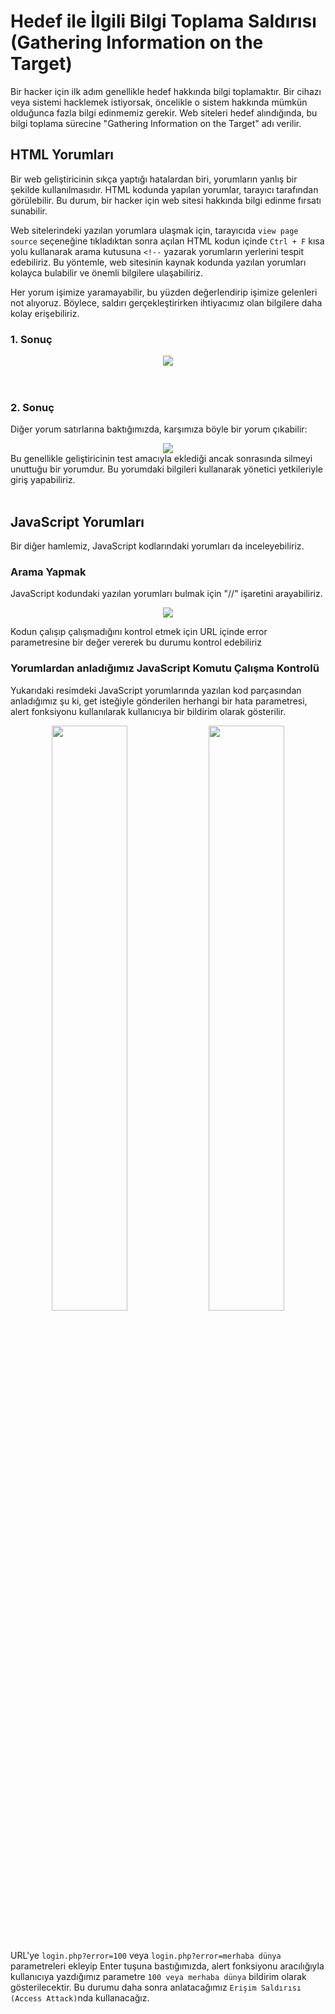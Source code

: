 # Hedef ile İlgili Bilgi Toplama Saldırısı (Gathering Information on the Target)

Bir hacker için ilk adım genellikle hedef hakkında bilgi toplamaktır. Bir cihazı veya sistemi hacklemek istiyorsak, öncelikle o sistem hakkında mümkün olduğunca fazla bilgi edinmemiz gerekir. Web siteleri hedef alındığında, bu bilgi toplama sürecine "Gathering Information on the Target" adı verilir.


## HTML Yorumları
Bir web geliştiricinin sıkça yaptığı hatalardan biri, yorumların yanlış bir şekilde kullanılmasıdır. HTML kodunda yapılan yorumlar, tarayıcı tarafından görülebilir. Bu durum, bir hacker için web sitesi hakkında bilgi edinme fırsatı sunabilir.

Web sitelerindeki yazılan yorumlara ulaşmak için, tarayıcıda `view page source` seçeneğine tıkladıktan sonra açılan HTML kodun içinde `Ctrl + F` kısa yolu kullanarak arama kutusuna `<!--` yazarak yorumların yerlerini tespit edebiliriz. Bu yöntemle, web sitesinin kaynak kodunda yazılan yorumları kolayca bulabilir ve önemli bilgilere ulaşabiliriz.

Her yorum işimize yaramayabilir, bu yüzden değerlendirip işimize gelenleri not alıyoruz. Böylece, saldırı gerçekleştirirken ihtiyacımız olan bilgilere daha kolay erişebiliriz.

### 1. Sonuç
<div align="center">
    <img src="https://github.com/yasir723/hedef-ile-ilgili-bilgi-toplama/assets/111686779/87feec64-fa76-4008-a259-eda57cbf655f">
</div>
<br></br>

### 2. Sonuç
Diğer yorum satırlarına baktığımızda, karşımıza böyle bir yorum çıkabilir:

<div align="center">
    <img src="https://github.com/yasir723/hedef-ile-ilgili-bilgi-toplama/assets/111686779/743d2623-f15d-4aef-af44-6a2eeb40bcaa">
</div>
Bu genellikle geliştiricinin test amacıyla eklediği ancak sonrasında silmeyi unuttuğu bir yorumdur. Bu yorumdaki bilgileri kullanarak yönetici yetkileriyle giriş yapabiliriz.
<br></br>

## JavaScript Yorumları
Bir diğer hamlemiz, JavaScript kodlarındaki yorumları da inceleyebiliriz. 

### Arama Yapmak
JavaScript kodundaki yazılan yorumları bulmak için "//" işaretini arayabiliriz. 
<div align="center">
    <img src="https://github.com/yasir723/hedef-ile-ilgili-bilgi-toplama/assets/111686779/31c8c97c-45ae-4b75-bba5-718b27ec0e08">
</div>

Kodun çalışıp çalışmadığını kontrol etmek için URL içinde error parametresine bir değer vererek bu durumu kontrol edebiliriz


### Yorumlardan anladığımız JavaScript Komutu Çalışma Kontrolü
Yukarıdaki resimdeki JavaScript yorumlarında yazılan kod parçasından anladığımız şu ki, get isteğiyle gönderilen herhangi bir hata parametresi, alert fonksiyonu kullanılarak kullanıcıya bir bildirim olarak gösterilir.

<div align="center">
    <img src="https://github.com/yasir723/hedef-ile-ilgili-bilgi-toplama/assets/111686779/b1a16226-e156-45a2-ac46-3ff800625ee7" width=49% >
    <img src="https://github.com/yasir723/hedef-ile-ilgili-bilgi-toplama/assets/111686779/ee472d38-feb2-4ff7-aad3-0bbcda8b8070" width=49% >
</div>
<br></br>

URL'ye `login.php?error=100` veya `login.php?error=merhaba dünya` parametreleri ekleyip Enter tuşuna bastığımızda, alert fonksiyonu aracılığıyla kullanıcıya yazdığımız parametre `100 veya merhaba dünya` bildirim olarak gösterilecektir. Bu durumu daha sonra anlatacağımız `Erişim Saldırısı (Access Attack)`nda kullanacağız.
